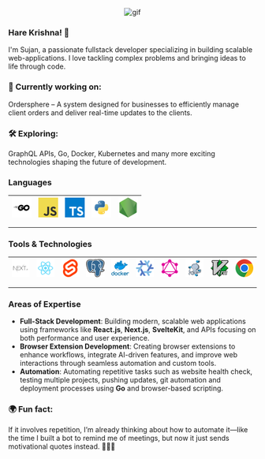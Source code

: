 <p align="center">
<img src="https://mir-s3-cdn-cf.behance.net/project_modules/disp/9c0d2243836113.57fe73e1e3867.gif" alt="gif" />
</p>

### Hare Krishna! 👋
I'm Sujan, a passionate fullstack developer specializing in building scalable web-applications. I love tackling complex problems and bringing ideas to life through code.

### 🌟 Currently working on:
Ordersphere – A system designed for businesses to efficiently manage client orders and deliver real-time updates to the clients.

### 🛠️ Exploring: 
GraphQL APIs, Go, Docker, Kubernetes and many more exciting technologies shaping the future of development.

### **Languages**
| <img title="Go" alt="Go" width="40px" src="https://raw.githubusercontent.com/github/explore/master/topics/go/go.png" /> | <img title="JavaScript" alt="JavaScript" width="40px" src="https://raw.githubusercontent.com/github/explore/master/topics/javascript/javascript.png" /> | <img title="Typescript" alt="Typescript" width="40px" src="https://raw.githubusercontent.com/github/explore/master/topics/typescript/typescript.png" /> |  <img title="Python" alt="Python" width="40px" src="https://raw.githubusercontent.com/github/explore/master/topics/python/python.png" /> | <img title="NodeJS" alt="NodeJS" width="40px" src="https://raw.githubusercontent.com/github/explore/master/topics/nodejs/nodejs.png" /> |
|--|--|--|--|--|

---

### **Tools & Technologies**
| <img title="Next.js" alt="Next.js" width="40px" src="https://raw.githubusercontent.com/github/explore/master/topics/nextjs/nextjs.png" /> | <img title="React.js" alt="React.js" width="40px" src="https://raw.githubusercontent.com/github/explore/master/topics/react/react.png" /> | <img title="SvelteKit" alt="SvelteKit" width="40px" src="https://raw.githubusercontent.com/github/explore/master/topics/svelte/svelte.png" /> | <img title="PostgreSQL" alt="PostgreSQL" width="40px" src="https://raw.githubusercontent.com/github/explore/master/topics/postgresql/postgresql.png" /> | <img title="Docker" alt="Docker" width="40px" src="https://raw.githubusercontent.com/github/explore/master/topics/docker/docker.png" /> | <img title="NixOS" alt="NixOS" width="40px" src="https://raw.githubusercontent.com/github/explore/master/topics/nix/nix.png" /> | <img title="GraphQL" alt="GraphQL" width="40px" src="https://raw.githubusercontent.com/github/explore/master/topics/graphql/graphql.png" /> | <img title="Docker Compose" alt="Docker Compose" width="40px" src="https://raw.githubusercontent.com/github/explore/master/topics/docker-compose/docker-compose.png" /> | <img title="LunarVim" alt="LunarVim" width="40px" src="https://raw.githubusercontent.com/github/explore/master/topics/vim/vim.png" /> | <img title="Chrome Extension" alt="Chrome Extension" width="40px" src="https://raw.githubusercontent.com/github/explore/master/topics/chrome/chrome.png" /> |
|--|--|--|--|--|--|--|--|--|--|

---

### **Areas of Expertise**  
- **Full-Stack Development**: Building modern, scalable web applications using frameworks like **React.js**, **Next.js**, **SvelteKit**, and APIs focusing on both performance and user experience.  
- **Browser Extension Development**: Creating browser extensions to enhance workflows, integrate AI-driven features, and improve web interactions through seamless automation and custom tools.  
- **Automation**: Automating repetitive tasks such as website health check, testing multiple projects, pushing updates, git automation and deployment processes using **Go** and browser-based scripting.
  
### 🌍 Fun fact:
If it involves repetition, I’m already thinking about how to automate it—like the time I built a bot to remind me of meetings, but now it just sends motivational quotes instead. 🔄🤖✨
